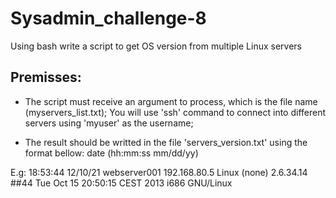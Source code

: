 # Sysadmin_challenge-8

Using bash write a script to get OS version from multiple Linux servers

## Premisses:
 - The script must receive an argument to process, which is the file name (myservers_list.txt);
You will use 'ssh' command to connect into different servers using 'myuser' as the username;

 - The result should be writted in the file 'servers_version.txt' using the format bellow:
date (hh:mm:ss mm/dd/yy)    <server name>      <server ip>    <server version> 

E.g:
18:53:44 12/10/21    webserver001   192.168.80.5   Linux (none) 2.6.34.14 ##44 Tue Oct 15 20:50:15 CEST 2013 i686 GNU/Linux
